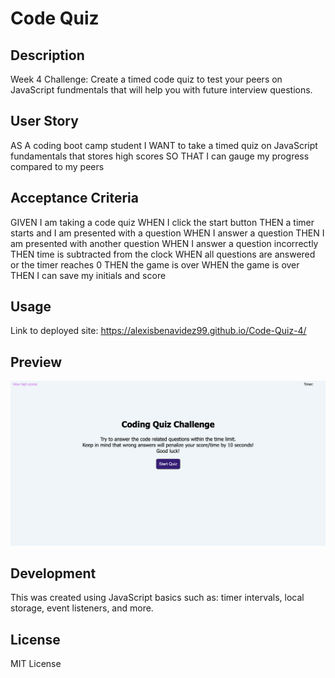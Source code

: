 # Code Quiz

## Description
Week 4 Challenge: Create a timed code quiz to test your peers on JavaScript fundmentals that will help you with future interview questions.

## User Story 
AS A coding boot camp student
I WANT to take a timed quiz on JavaScript fundamentals that stores high scores
SO THAT I can gauge my progress compared to my peers

## Acceptance Criteria 
GIVEN I am taking a code quiz
WHEN I click the start button
THEN a timer starts and I am presented with a question
WHEN I answer a question
THEN I am presented with another question
WHEN I answer a question incorrectly
THEN time is subtracted from the clock
WHEN all questions are answered or the timer reaches 0
THEN the game is over
WHEN the game is over
THEN I can save my initials and score

## Usage
Link to deployed site: https://alexisbenavidez99.github.io/Code-Quiz-4/

## Preview
![screenshot](./assets/images/Screenshot%202022-11-07%20at%207.46.47%20PM%20(2).png)

## Development 
This was created using JavaScript basics such as: timer intervals, local storage, event listeners, and more.

## License
MIT License